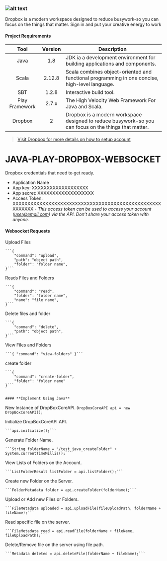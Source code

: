 ### ![alt text][logo]

[logo]:https://www.underconsideration.com/brandnew/archives/dropbox_2017_logo.png "Dropbox API with Java Play Framework"

Dropbox is a modern workspace designed to reduce busywork-so you can focus on the things that matter. Sign in and put your creative energy to work


#### **Project Requirements**

| Tool  | Version | 	Description  |
|:-----:|:-------:| -------------- |
| Java	| 1.8 		| JDK ia a development environment for building applications and components. |
| Scala | 2.12.8  | Scala combines object-oriented and functional programming in one concise, high-level language.|
| SBT   | 1.2.8   | Interactive build tool. |
| Play Framework 	| 2.7.x | The High Velocity Web Framework For Java and Scala. |
| Dropbox	| 2 | Dropbox is a modern workspace designed to reduce busywork-so you can focus on the things that matter. |

> [Visit Dropbox for more details on how to setup account](https://www.dropbox.com/h.)

# JAVA-PLAY-DROPBOX-WEBSOCKET
Dropbox credentials that need to get ready.

* Application Name
* App key: XXXXXXXXXXXXXXXXXXX
* App secret: XXXXXXXXXXXXXXXXXXX
* Access Token: XXXXXXXXXXXXXXXXXXXXXXXXXXXXXXXXXXXXXXXXXXXXXXXXXXXXXXXXX
	*- This access token can be used to access your account (user@email.com) via the API. Don’t share your access token with anyone.*

>
#### **Websocket Requests**

Upload Files

	```{
		"command": "upload",
		"path": "object path",
		"folder": "folder name",
	}```


Reads Files and Folders

	```{
		"command": "read",
		"folder": "folder name",
		"name": "file name",
	}```


Delete files and folder

	```{
		"command": "delete",
		"path": "object path",
	}```


View Files and Folders

	```{ "command": "view-folders" }```


create folder

	```{ 
		"command": "create-folder", 
		"folder": "folder name"
	}```
	
	
	#### **Implement Using Java**

New Instance of DropBoxCoreAPI.
	```DropBoxCoreAPI api = new DropBoxCoreAPI();```

Initialize DropBoxCoreAPI API.

	```api.initialize();```

Generate Folder Name.

	```String folderName = "/test_java_createFolder" + System.currentTimeMillis();```

View Lists of Folders on the Account.

	```ListFolderResult listFolder = api.listFolder();```

Create new Folder on the Server.

	```FolderMetadata folder = api.createFolder(folderName);```

Upload or Add new Files or Folders.

	```FileMetadata uploaded = api.uploadFile(fileUploadPath, folderName + fileName);```

Read specific file on the server.

	```FileMetadata read = api.readFile(folderName + fileName, fileUploadPath);```

Delete/Remove file on the server using file path.

	```Metadata deleted = api.deleteFile(folderName + fileName);```
